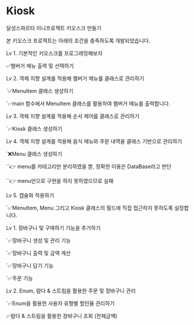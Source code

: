 # Kiosk
달성스파르타 미니프로젝트 키오스크 만들기

본 키오스크 프로젝트는 아래의 조건을 충족하도록 개발되었습니다.

Lv 1. 기본적인 키오스크를 프로그래밍해보자

✅햄버거 메뉴 출력 및 선택하기

Lv 2. 객체 지향 설계를 적용해 햄버거 메뉴를 클래스로 관리하기

`✅MenuItem 클래스 생성하기

`✅main 함수에서 MenuItem 클래스를 활용하여 햄버거 메뉴를 출력합니다.

Lv 3. 객체 지향 설계를 적용해 순서 제어를 클래스로 관리하기

`✅Kiosk 클래스 생성하기

Lv 4. 객체 지향 설계를 적용해 음식 메뉴와 주문 내역을 클래스 기반으로 관리하기

`❌Menu 클래스 생성하기

``👉 menu를 카테고리만 분리하였을 뿐, 정확한 이용은 DataBase라고 판단

``👉 menu만으로 구현을 하지 못하였으므로 실패


Lv 5. 캡슐화 적용하기

`✅MenuItem, Menu 그리고 Kiosk 클래스의 필드에 직접 접근하지 못하도록 설정합니다.

Lv 1. 장바구니 및 구매하기 기능을 추가하기

`✅장바구니 생성 및 관리 기능

`✅장바구니 출력 및 금액 계산

`✅장바구니 담기 기능

`✅주문 기능

Lv 2. Enum, 람다 & 스트림을 활용한 주문 및 장바구니 관리

`✅Enum을 활용한 사용자 유형별 할인율 관리하기

✅람다 & 스트림을 활용한 장바구니 조회 (전체금액)
